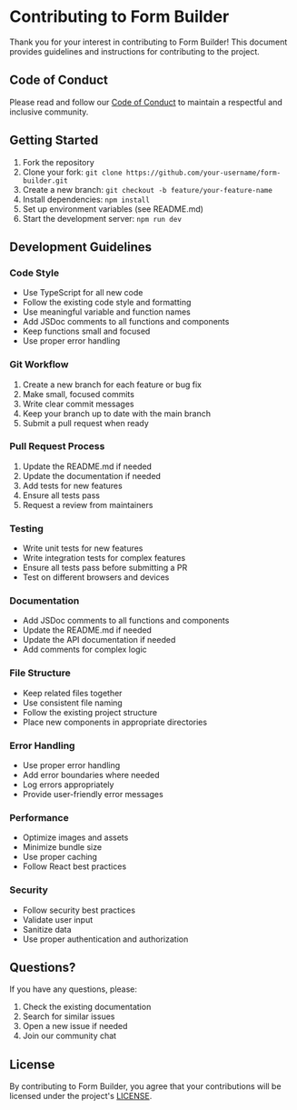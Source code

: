 # Contributing to Form Builder

Thank you for your interest in contributing to Form Builder! This document provides guidelines and instructions for contributing to the project.

## Code of Conduct

Please read and follow our [Code of Conduct](CODE_OF_CONDUCT.md) to maintain a respectful and inclusive community.

## Getting Started

1. Fork the repository
2. Clone your fork: `git clone https://github.com/your-username/form-builder.git`
3. Create a new branch: `git checkout -b feature/your-feature-name`
4. Install dependencies: `npm install`
5. Set up environment variables (see README.md)
6. Start the development server: `npm run dev`

## Development Guidelines

### Code Style

- Use TypeScript for all new code
- Follow the existing code style and formatting
- Use meaningful variable and function names
- Add JSDoc comments to all functions and components
- Keep functions small and focused
- Use proper error handling

### Git Workflow

1. Create a new branch for each feature or bug fix
2. Make small, focused commits
3. Write clear commit messages
4. Keep your branch up to date with the main branch
5. Submit a pull request when ready

### Pull Request Process

1. Update the README.md if needed
2. Update the documentation if needed
3. Add tests for new features
4. Ensure all tests pass
5. Request a review from maintainers

### Testing

- Write unit tests for new features
- Write integration tests for complex features
- Ensure all tests pass before submitting a PR
- Test on different browsers and devices

### Documentation

- Add JSDoc comments to all functions and components
- Update the README.md if needed
- Update the API documentation if needed
- Add comments for complex logic

### File Structure

- Keep related files together
- Use consistent file naming
- Follow the existing project structure
- Place new components in appropriate directories

### Error Handling

- Use proper error handling
- Add error boundaries where needed
- Log errors appropriately
- Provide user-friendly error messages

### Performance

- Optimize images and assets
- Minimize bundle size
- Use proper caching
- Follow React best practices

### Security

- Follow security best practices
- Validate user input
- Sanitize data
- Use proper authentication and authorization

## Questions?

If you have any questions, please:

1. Check the existing documentation
2. Search for similar issues
3. Open a new issue if needed
4. Join our community chat

## License

By contributing to Form Builder, you agree that your contributions will be licensed under the project's [LICENSE](LICENSE). 
